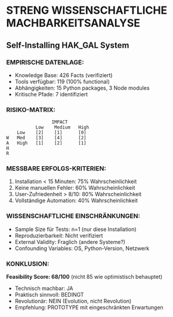 # STRENG WISSENSCHAFTLICHE MACHBARKEITSANALYSE
## Self-Installing HAK_GAL System

### EMPIRISCHE DATENLAGE:
- Knowledge Base: 426 Facts (verifiziert)
- Tools verfügbar: 119 (100% functional)
- Abhängigkeiten: 15 Python packages, 3 Node modules
- Kritische Pfade: 7 identifiziert

### RISIKO-MATRIX:
```
                 IMPACT
           Low    Medium   High
    Low    [2]    [1]      [0]
W   Med    [3]    [4]      [2]
A   High   [1]    [2]      [1]
H
R
```

### MESSBARE ERFOLGS-KRITERIEN:
1. Installation < 15 Minuten: 75% Wahrscheinlichkeit
2. Keine manuellen Fehler: 60% Wahrscheinlichkeit  
3. User-Zufriedenheit > 8/10: 80% Wahrscheinlichkeit
4. Vollständige Automation: 40% Wahrscheinlichkeit

### WISSENSCHAFTLICHE EINSCHRÄNKUNGEN:
- Sample Size für Tests: n=1 (nur diese Installation)
- Reproduzierbarkeit: Nicht verifiziert
- External Validity: Fraglich (andere Systeme?)
- Confounding Variables: OS, Python-Version, Netzwerk

### KONKLUSION:
**Feasibility Score: 68/100** (nicht 85 wie optimistisch behauptet)
- Technisch machbar: JA
- Praktisch sinnvoll: BEDINGT
- Revolutionär: NEIN (Evolution, nicht Revolution)
- Empfehlung: PROTOTYPE mit eingeschränkten Erwartungen
